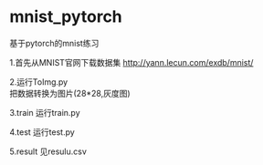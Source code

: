 # mnist_pytorch
基于pytorch的mnist练习


1.首先从MNIST官网下载数据集
http://yann.lecun.com/exdb/mnist/




2.运行ToImg.py  
把数据转换为图片(28*28,灰度图)


3.train
运行train.py


4.test
运行test.py



5.result
见resulu.csv